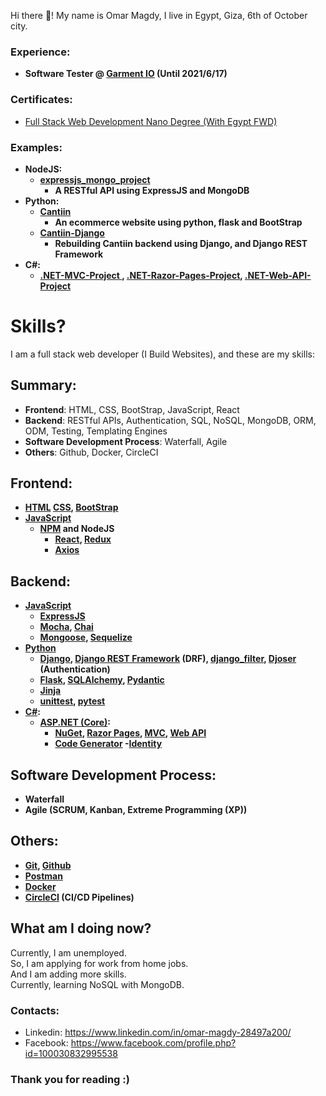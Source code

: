 
Hi there 👋! My name is Omar Magdy, I live in Egypt, 
Giza, 6th of October city.  

<b>

### Experience:

- Software Tester @ [Garment IO](https://garment.io/) (Until 2021/6/17)


</b>

### Certificates:

- [Full Stack Web Development Nano Degree (With Egypt FWD)](https://graduation.udacity.com/confirm/ELAEXGHP)


<b>

### Examples:
- NodeJS:
	- [expressjs_mongo_project](https://github.com/OmarThinks/expressjs_mongo_project)
		- A RESTful API using ExpressJS and MongoDB
- Python:
	- [Cantiin](https://www.cantiin.com)
		- An ecommerce website using python, flask and BootStrap
	- [Cantiin-Django](https://github.com/OmarThinks/cantiin_django) 
		- Rebuilding Cantiin backend using Django, and Django REST Framework
- C#:
	- [.NET-MVC-Project ](https://github.com/OmarThinks/.NET-MVC-Project),
		[.NET-Razor-Pages-Project](https://github.com/OmarThinks/.NET-Razor-Pages-Project),
		[.NET-Web-API-Project](https://github.com/OmarThinks/.NET-Web-API-Project)


</b>





# Skills?
I am a full stack web developer (I Build Websites), and these are my skills:


## Summary:

- **Frontend**: HTML, CSS, BootStrap, JavaScript, React
- **Backend**: RESTful APIs, Authentication, SQL, NoSQL, MongoDB, ORM, ODM, Testing, Templating Engines
- **Software Development Process**: Waterfall, Agile
- **Others**: Github, Docker, CircleCI


<b>

## Frontend:
- [HTML](https://www.w3schools.com/html/)
	[CSS](https://www.w3schools.com/css/default.asp),
	[BootStrap](https://www.w3schools.com/bootstrap4/)
- [JavaScript](https://www.w3schools.com/js/)
	- [NPM](https://www.npmjs.com/) and NodeJS
		- [React](https://reactjs.org/), [Redux](https://redux.js.org/)
		- [Axios](https://axios-http.com/)





## Backend:



- [JavaScript](https://www.w3schools.com/js/)
	- [ExpressJS](https://expressjs.com/)
	- [Mocha](https://mochajs.org/), 
	[Chai](https://www.chaijs.com/)
	- [Mongoose](https://www.npmjs.com/package/mongoose), 
	[Sequelize](https://sequelize.org/master/)
- [Python](https://www.w3schools.com/python/)
	- [Django](https://docs.djangoproject.com), 
	[Django REST Framework](https://www.django-rest-framework.org/) (DRF), 
	[django_filter](https://django-filter.readthedocs.io/en/stable/guide/rest_framework.html#quickstart), 
	[Djoser](https://djoser.readthedocs.io) (Authentication)
	- [Flask](https://flask.palletsprojects.com/en/2.0.x/), 
	[SQLAlchemy](https://www.sqlalchemy.org/), 
	[Pydantic](https://pydantic-docs.helpmanual.io/)
	- [Jinja](https://jinja.palletsprojects.com/)
	- [unittest](https://docs.python.org/3/library/unittest.html), 
		[pytest](https://pypi.org/project/pytest/)
- [C#](https://www.w3schools.com/cs/):
	- [ASP.NET (Core)](https://docs.microsoft.com/en-us/aspnet/core/introduction-to-aspnet-core):
		- [NuGet](https://www.nuget.org/), 
			[Razor Pages](https://docs.microsoft.com/en-us/aspnet/core/tutorials/razor-pages), 
			[MVC](https://docs.microsoft.com/en-us/aspnet/core/tutorials/first-mvc-app/start-mvc), 
			[Web API](https://docs.microsoft.com/en-us/aspnet/core/tutorials/first-web-api)
		- [Code Generator](https://docs.microsoft.com/en-us/aspnet/core/fundamentals/tools/dotnet-aspnet-codegenerator)
		-[Identity](https://docs.microsoft.com/en-us/aspnet/core/security/authentication/identity)








	










## Software Development Process:
- Waterfall
- Agile (SCRUM, Kanban, Extreme Programming (XP))



## Others:
- [Git](https://git-scm.com/), [Github](https://github.com/)
- [Postman](https://www.postman.com/)
- [Docker](https://www.docker.com/)
- [CircleCI](https://circleci.com/) (CI/CD Pipelines)






</b>







## What am I doing now?
Currently, I am unemployed.  
So, I am applying for work from home jobs.  
And I am adding more skills.  
Currently, learning NoSQL with MongoDB.






### Contacts:
- Linkedin: https://www.linkedin.com/in/omar-magdy-28497a200/
- Facebook: https://www.facebook.com/profile.php?id=100030832995538


### Thank you for reading :)

<!--
**OmarThinks/OmarThinks** is a ✨ _special_ ✨ repository because its `README.md` (this file) appears on your GitHub profile.

Here are some ideas to get you started:

- 🔭 I’m currently working on ...
- 🌱 I’m currently learning ...
- 👯 I’m looking to collaborate on ...
- 🤔 I’m looking for help with ...
- 💬 Ask me about ...
- 📫 How to reach me: ...
- ⚡ Fun fact: ...
-->
